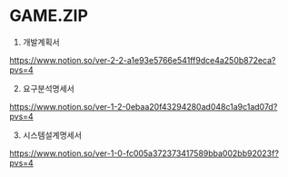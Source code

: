 # GAME.ZIP

1. 개발계획서 

https://www.notion.so/ver-2-2-a1e93e5766e541ff9dce4a250b872eca?pvs=4

2. 요구분석명세서

https://www.notion.so/ver-1-2-0ebaa20f43294280ad048c1a9c1ad07d?pvs=4

3. 시스템설계명세서

https://www.notion.so/ver-1-0-fc005a372373417589bba002bb92023f?pvs=4
